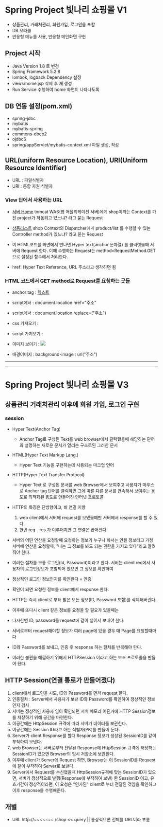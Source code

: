 # Spring Project 빛나리 쇼핑몰 V1
* 상품관리, 거래처관리, 회원가입, 로그인을 포함
* DB 오라클
* 반응형 메뉴를 사용, 반응형 메인화면 구현

## Project 시작
* Java Version 1.8 로 변경
* Spring Framework 5.2.8
* lombok, logback Dependency 설정
* views/home.jsp 삭제 후 재 생성
* Run Service 수행하여 home 화면이 나타나도록 

## DB 연동 설정(pom.xml)
* spring-jdbc
* mybatis
* mybatis-spring
* commons-dbcp2
* ojdbc6
* spring/appServlet/mybatis-context.xml 파일 생성, 작성

## URL(uniform Resource Location), URI(Uniform Resource Identifier)
* URL : 파일식별자
* URI : 통합 자원 식별자

### View 단에서 사용하는 URL
* <a href="http://localhost:8080/shop/">서버 Home</a>
tomcat WAS(웹 어플리케이션 서버)에게  shop이라는 Context를 가진 project가 작동되고 있느냐? 라고 묻는 Request
*  <a href="http://localhost:8080/shop/product/list">상품리스트</a>
shop Context의 Dispatcher에게 product/list 를 수행할 수 있는 Controller method가 있느냐? 라고 묻는 Request
* 이 HTML코드를 화면에서 만나면 Hyper text(anchor 문자열) 를 클릭햇을때 서버에 Request 한다.
이때 수행하는 Request는 method=RequestMethod.GET 으로 설정된 함수에서 처리한다.

* href: Hyper Text Reference, URL 주소라고 생각하면 됨

### HTML 코드에서 GET method로 Request를 요청하는 곳들
* anchor tag : <a href= "주소">텍스트</a>

* script에서 : document.location.href="주소"
* script에서 : document.location.replace=("주소")

* css 가져오기 : <link rel="stylesheet" href="주소"/>
* script 가져오기 : <script src="주소"></script>
* 이미지 보이기 : <img src="주소"/>
* 배경이미지 : background-image : url("주소")

***
***
# Spring Project 빛나리 쇼핑몰 V3

## 상품관리 거래처관리 이후에 회원 가입, 로그인 구현

### session
* Hyper Text(Anchor Tag)
	* Anchor Tag로 구성된 Text를 web browser에서 클릭했을때
		해당하는 단어의 설명하는 새로운 문서가 열리는 구조로된 그러한 문서
* HTML(Hyper Text Markup Lang.)		
	* Hyper Text 기능을 구현하는데 사용되는 마크업 언어
* HTTP(Hyper Text Transfer Protocol) 
	* Hyper Text 로 구성된 문서를 web Browser에서 보여주고
	사용자가 마우스로 Anchor tag 단어를 클릭하면 그에 따른 다른 문서를 
	연속해서 보여주는 용도로 최적화된 용도로 만들어진 인터넷 프로토콜
	
* HTTP의 특징은 단방향이고, 비 연결 지향
	1. web client에서 서버에 request를 보냈을때만 서버에서 response를 할 수 있다.
	2. 한번 req - res 가 이루어지면 그 연결은 끊어진다.
	
* 서버의 어떤 연산을 요청할때 요청하는 정보가 누구나 봐서는 안될 정보라고 가정
서버에 연산을 요청할때, "나는 그 정보를 봐도 되는 권한을 가지고 있다"라고
알려줘야 한다.
* 이러한 절차를 보통 로그인(Id, Password)이라고 한다.
서버는 client req에서 사용자의 로그인정보가 포함되어 있으면 그 정보를 확인하여 
* 정상적인 로그인 정보인지를 확인한다 = 인증
* 확인이 되면 요청한 정보를 client에서 response 한다.
* HTTP는 즉시 client로 부터 받은 모든 정보(ID, Password 포함)를 삭제해버린다.
* 이후에 또다시 client 같은 정보를 요청을 할 필요가 있을때는
* 다시한번 ID, password를 request에 같이 실어서 보내야 한다.
* 서버로부터 request해야할 정보가 여러 page에 있을 경우 매 Page를 요청할때마다
* ID와 Password를 보내고, 인증 후 response 하는 절차를 반복해야 한다.
* 이러한 불편을 해결하기 위해서 HTTPSession 이라고 하는 보조 프로토콜을 만들어 
뒀다.

## HTTP Session(연결 통로가 만들어졌다)
1. client에서 로그인을 시도, ID와 Password를 먼저 request 한다.
2. 인증절차 : Server에서 사용자가 보낸 ID와 Password를 확인하여 정상적인 정보인지 
검사
3. 서버는 정상적인 사용자 임이 확인되면 서버 메모리 어딘가에 HTTP Session정보를
저장하기 위해 공간을 마련한다.
4. 이공간에는 HttpSession 규격에 따라 서버가 데이터를 보관한다.
5. 이공간에는 Session ID라고 하는 식별자(PK)를 만들어 둔다.
6. Server가 client Response를 할때 Response 정보가 생성된 SessionID를 같이 부착하여
보낸다.
7. web Browser는 서버로부터 전달된 Response에 HttpSession 규격에 해당하는
SessionID가 있으면 Browser의 임시 저장소에 보관한다.
8. 이후에 client가 Server에 Request 하면, Browser는 이 SessionID를 Request에
같이 부착하여 Server로 보낸다.
9. Server에서 Request를 수신했을때 HttpSession규격에 맞는 SessionID가 있으면,
서버가 정상적으로 발행(Response에 부착하여 보낸) 한 SessionID 이고, 유효기간이
정상적이라면, 이 요청은 "인가된" client로 부터 전달된 것임을 확인하고 이후
response를 수행해준다.



					
	










## 개별
* URL http://~~~~~~~ /shop << query || 통상적으론 전체를 URL이라 부름